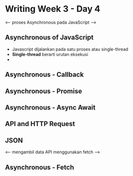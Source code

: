 # Writing Week 3 - Day 4

<-- proses Asynchronous pada JavaScript -->
## Asynchronous of JavaScript
- Javascript dijalankan pada satu proses atau single-thread
- **Single-thread** berarti urutan eksekusi 
- 

## Asynchronous - Callback


## Asynchronous - Promise


## Asynchronous - Async Await


## API and HTTP Request


## JSON


<-- mengambil data API menggunakan fetch -->
## Asynchronous - Fetch
